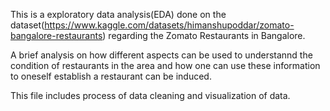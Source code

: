 This is a exploratory data analysis(EDA) done on the dataset(https://www.kaggle.com/datasets/himanshupoddar/zomato-bangalore-restaurants) regarding the Zomato Restaurants in Bangalore.

A brief analysis on how different aspects can be used to understannd the condition of restaurants in the area and how one can use these information to oneself establish a restaurant can be induced.

This file includes process of data cleaning and visualization of data.
